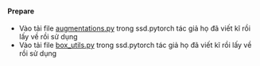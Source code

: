 #### Prepare
* Vào tải file [augmentations.py](https://github.com/amdegroot/ssd.pytorch/tree/master/utils) trong ssd.pytorch tác giả họ đã viết kĩ rồi lấy về rồi sử dụng
* Vào tải file [box_utils.py](https://github.com/amdegroot/ssd.pytorch/tree/master/layers) trong ssd.pytorch tác giả họ đã viết kĩ rồi lấy về rồi sử dụng
